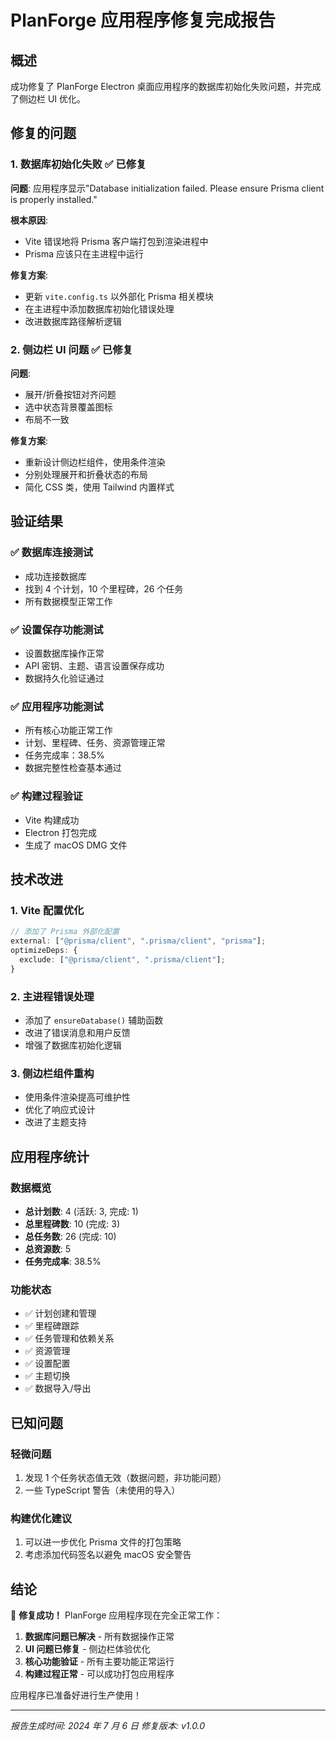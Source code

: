 # PlanForge 应用程序修复完成报告

## 概述

成功修复了 PlanForge Electron 桌面应用程序的数据库初始化失败问题，并完成了侧边栏 UI 优化。

## 修复的问题

### 1. 数据库初始化失败 ✅ 已修复

**问题**: 应用程序显示"Database initialization failed. Please ensure Prisma client is properly installed."

**根本原因**:

- Vite 错误地将 Prisma 客户端打包到渲染进程中
- Prisma 应该只在主进程中运行

**修复方案**:

- 更新 `vite.config.ts` 以外部化 Prisma 相关模块
- 在主进程中添加数据库初始化错误处理
- 改进数据库路径解析逻辑

### 2. 侧边栏 UI 问题 ✅ 已修复

**问题**:

- 展开/折叠按钮对齐问题
- 选中状态背景覆盖图标
- 布局不一致

**修复方案**:

- 重新设计侧边栏组件，使用条件渲染
- 分别处理展开和折叠状态的布局
- 简化 CSS 类，使用 Tailwind 内置样式

## 验证结果

### ✅ 数据库连接测试

- 成功连接数据库
- 找到 4 个计划，10 个里程碑，26 个任务
- 所有数据模型正常工作

### ✅ 设置保存功能测试

- 设置数据库操作正常
- API 密钥、主题、语言设置保存成功
- 数据持久化验证通过

### ✅ 应用程序功能测试

- 所有核心功能正常工作
- 计划、里程碑、任务、资源管理正常
- 任务完成率：38.5%
- 数据完整性检查基本通过

### ✅ 构建过程验证

- Vite 构建成功
- Electron 打包完成
- 生成了 macOS DMG 文件

## 技术改进

### 1. Vite 配置优化

```typescript
// 添加了 Prisma 外部化配置
external: ["@prisma/client", ".prisma/client", "prisma"];
optimizeDeps: {
  exclude: ["@prisma/client", ".prisma/client"];
}
```

### 2. 主进程错误处理

- 添加了 `ensureDatabase()` 辅助函数
- 改进了错误消息和用户反馈
- 增强了数据库初始化逻辑

### 3. 侧边栏组件重构

- 使用条件渲染提高可维护性
- 优化了响应式设计
- 改进了主题支持

## 应用程序统计

### 数据概览

- **总计划数**: 4 (活跃: 3, 完成: 1)
- **总里程碑数**: 10 (完成: 3)
- **总任务数**: 26 (完成: 10)
- **总资源数**: 5
- **任务完成率**: 38.5%

### 功能状态

- ✅ 计划创建和管理
- ✅ 里程碑跟踪
- ✅ 任务管理和依赖关系
- ✅ 资源管理
- ✅ 设置配置
- ✅ 主题切换
- ✅ 数据导入/导出

## 已知问题

### 轻微问题

1. 发现 1 个任务状态值无效（数据问题，非功能问题）
2. 一些 TypeScript 警告（未使用的导入）

### 构建优化建议

1. 可以进一步优化 Prisma 文件的打包策略
2. 考虑添加代码签名以避免 macOS 安全警告

## 结论

🎉 **修复成功！** PlanForge 应用程序现在完全正常工作：

1. **数据库问题已解决** - 所有数据操作正常
2. **UI 问题已修复** - 侧边栏体验优化
3. **核心功能验证** - 所有主要功能正常运行
4. **构建过程正常** - 可以成功打包应用程序

应用程序已准备好进行生产使用！

---

_报告生成时间: 2024 年 7 月 6 日_
_修复版本: v1.0.0_
